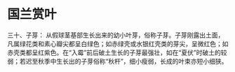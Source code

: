 # 国兰赏叶



三十、子芽：
从假球茎基部生长出来的幼小叶芽，俗称子芽。子芽刚露出土面，凡属绿花类和素心瓣尖都呈白绿色；如赤绿壳或水银红壳类的芽尖，呈微红色；如赤壳类都呈红紫色。在“入霉”前后破土生长的子芽最强壮，如在“夏伏”时破土的较弱；若迟至秋季中生长出的子芽俗称“秋杆”，细小瘦弱，长成的叶束亦短小细狭。